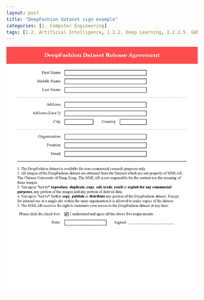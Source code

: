 ```yaml
---
layout: post
title: "DeepFashion dataset sign example"
categories: [1. Computer Engineering]
tags: [1.2. Artificial Intelligence, 1.2.2. Deep Learning, 1.2.2.5. GAN]
---
```


![DeepFashionAgreement_sample](https://raw.githubusercontent.com/maizer2/gitblog_img/main/1.%20Computer%20Engineering/1.2.2.5.%20GAN/DeepFashionAgreement_sample.png)